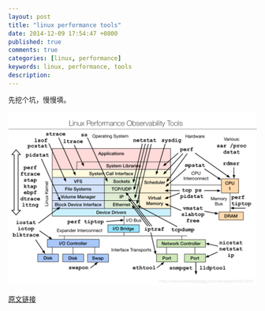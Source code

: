 ```yaml
---
layout: post
title: "linux performance tools"
date: 2014-12-09 17:54:47 +0800
published: true
comments: true
categories: [linux, performance]
keywords: linux, performance, tools
description: 
---
```

先挖个坑，慢慢填。

![Linux Performace Tools](/images/blog/linux_observability_tools.png)

[原文链接](http://www.brendangregg.com/blog/2014-11-22/linux-perf-tools-2014.html)